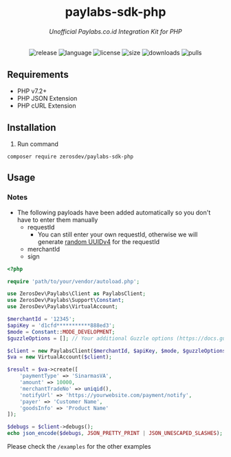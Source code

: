 <h1 align="center">paylabs-sdk-php</h1>
<h6 align="center">Unofficial Paylabs.co.id Integration Kit for PHP</h6>

<p align="center">
  <img src="https://img.shields.io/github/v/release/zerosdev/paylabs-sdk-php?include_prereleases" alt="release"/>
  <img src="https://img.shields.io/github/languages/top/zerosdev/paylabs-sdk-php" alt="language"/>
  <img src="https://img.shields.io/github/license/zerosdev/paylabs-sdk-php" alt="license"/>
  <img src="https://img.shields.io/github/languages/code-size/zerosdev/paylabs-sdk-php" alt="size"/>
  <img src="https://img.shields.io/github/downloads/zerosdev/paylabs-sdk-php/total" alt="downloads"/>
  <img src="https://img.shields.io/badge/PRs-welcome-brightgreen.svg" alt="pulls"/>
</p>

## Requirements
- PHP v7.2+
- PHP JSON Extension
- PHP cURL Extension

## Installation

1. Run command
```
composer require zerosdev/paylabs-sdk-php
```

## Usage

### Notes
- The following payloads have been added automatically so you don't have to enter them manually
  * requestId
    - You can still enter your own requestId, otherwise we will generate [random UUIDv4](https://github.com/ramsey/uuid) for the requestId
  * merchantId
  * sign

```php
<?php

require 'path/to/your/vendor/autoload.php';

use ZerosDev\Paylabs\Client as PaylabsClient;
use ZerosDev\Paylabs\Support\Constant;
use ZerosDev\Paylabs\VirtualAccount;

$merchantId = '12345';
$apiKey = 'd1cfd***********888ed3';
$mode = Constant::MODE_DEVELOPMENT;
$guzzleOptions = []; // Your additional Guzzle options (https://docs.guzzlephp.org/en/stable/request-options.html)

$client = new PaylabsClient($merchantId, $apiKey, $mode, $guzzleOptions);
$va = new VirtualAccount($client);

$result = $va->create([
    'paymentType' => 'SinarmasVA',
    'amount' => 10000,
    'merchantTradeNo' => uniqid(),
    'notifyUrl' => 'https://yourwebsite.com/payment/notify',
    'payer' => 'Customer Name',
    'goodsInfo' => 'Product Name'
]);

$debugs = $client->debugs();
echo json_encode($debugs, JSON_PRETTY_PRINT | JSON_UNESCAPED_SLASHES);
```

Please check the `/examples` for the other examples
